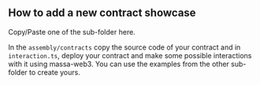 ## How to add a new contract showcase

Copy/Paste one of the sub-folder here.

In the `assembly/contracts` copy the source code of your contract and in `interaction.ts`, deploy your contract and make some possible interactions with it using massa-web3. You can use the examples from the other sub-folder to create yours.

